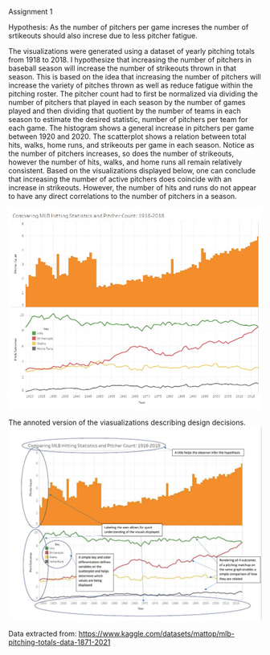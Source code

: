 Assignment 1


Hypothesis: As the number of pitchers per game increses the number of srtikeouts should also increse due to less pitcher fatigue.


The visualizations were generated using a dataset of yearly pitching totals from 1918 to 2018. I hypothesize that increasing the number of pitchers in baseball season will increase the number of strikeouts thrown in that season. This is based on the idea that increasing the number of pitchers will increase the variety of pitches thrown as well as reduce fatigue within the pitching roster.
The pitcher count had to first be normalized via dividing the number of pitchers that played in each season by the number of games played and then dividing that quotient by the number of teams in each season to estimate the desired statistic, number of pitchers per team for each game. The histogram shows a general increase in pitchers per game between 1920 and 2020.
The scatterplot shows a relation between total hits, walks, home runs, and strikeouts per game in each season. Notice as the number of pitchers increases, so does the number of strikeouts, however the number of hits, walks, and home runs all remain relatively consistent.  Based on the visualizations displayed below, one can conclude that increasing the number of active pitchers does coincide with an increase in strikeouts. However, the number of hits and runs do not appear to have any direct correlations to the number of pitchers in a season.


<img src="images/Dashboard 2.jpg">

The annoted version of the viasualizations describing design decisions.
<img src="images/noted.JPG">


Data extracted from: https://www.kaggle.com/datasets/mattop/mlb-pitching-totals-data-1871-2021
